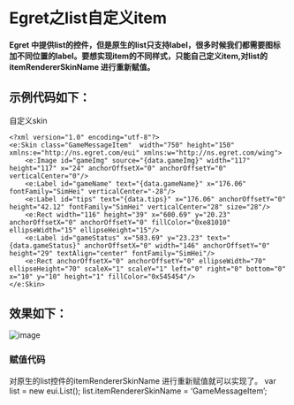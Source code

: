 # Egret之list自定义item  
#### Egret 中提供list的控件，但是原生的list只支持label，很多时候我们都需要图标加不同位置的label。要想实现item的不同样式，只能自己定义item,对list的itemRendererSkinName 进行重新赋值。
## 示例代码如下：
自定义skin

```
<?xml version="1.0" encoding="utf-8"?>
<e:Skin class="GameMessageItem"  width="750" height="150" xmlns:e="http://ns.egret.com/eui" xmlns:w="http://ns.egret.com/wing">
	<e:Image id="gameImg" source="{data.gameImg}" width="117" height="117" x="24" anchorOffsetX="0" anchorOffsetY="0" verticalCenter="0"/>
	<e:Label id="gameName" text="{data.gameName}" x="176.06" fontFamily="SimHei" verticalCenter="-28"/>
	<e:Label id="tips" text="{data.tips}" x="176.06" anchorOffsetY="0" height="42.12" fontFamily="SimHei" verticalCenter="28" size="28"/>
	<e:Rect width="116" height="39" x="600.69" y="20.23" anchorOffsetX="0" anchorOffsetY="0" fillColor="0xe81010" ellipseWidth="15" ellipseHeight="15"/>
	<e:Label id="gameStatus" x="583.69" y="23.23" text="{data.gameStatus}" anchorOffsetX="0" width="146" anchorOffsetY="0" height="29" textAlign="center" fontFamily="SimHei"/>
	<e:Rect anchorOffsetX="0" anchorOffsetY="0" ellipseWidth="70" ellipseHeight="70" scaleX="1" scaleY="1" left="0" right="0" bottom="0" x="10" y="10" height="1" fillColor="0x545454"/>
</e:Skin>

```
## 效果如下：
![image](https://github.com/lujinsheng/lujinsheng.github.io/tree/master/assets/images/avatar.jpg)
### 赋值代码
对原生的list控件的itemRendererSkinName 进行重新赋值就可以实现了。
var list = new eui.List();
list.itemRendererSkinName = ‘GameMessageItem’;
